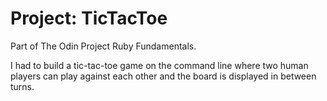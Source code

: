 # Project: TicTacToe

Part of The Odin Project Ruby Fundamentals.

I had to build a tic-tac-toe game on the command line where two human players can play against each other and the board is displayed in between turns.

